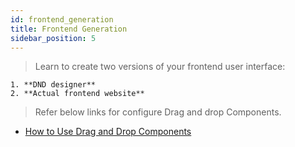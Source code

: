 ```yaml
---
id: frontend_generation
title: Frontend Generation
sidebar_position: 5
---
```


> Learn to create two versions of your frontend user interface:

    1. **DND designer**
    2. **Actual frontend website**

> Refer below links for configure Drag and drop Components.

- [How to Use Drag and Drop Components](../../dnd-usage/working-with-components.md)
